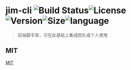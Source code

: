 # jim-cli  ![Build Status](https://img.shields.io/travis/kevin-hgj/jim-cli?style=flat-square)![License](https://img.shields.io/npm/l/jim-cli)![Version](https://img.shields.io/npm/v/jim-cli)![Size](https://img.shields.io/github/repo-size/kevin-hgj/jim-cli)![language](https://img.shields.io/github/languages/count/kevin-hgj/jim-cli)
> 前端脚手架，可在此基础上集成团队或个人使用

## MIT
[MIT](./LICENSE)


